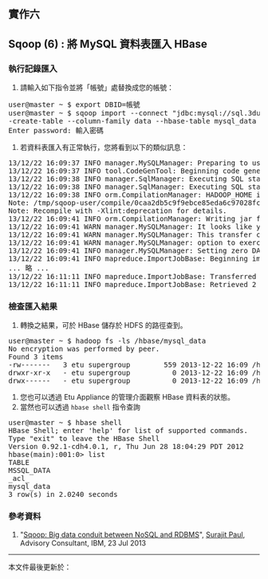 ## 實作六

## Sqoop (6) : 將 MySQL 資料表匯入 HBase

### 執行記錄匯入

1. 請輸入如下指令並將「帳號」處替換成您的帳號：
<pre>
user@master ~ $ export DBID=帳號
user@master ~ $ sqoop import --connect "jdbc:mysql://sql.3du.me/$DBID" --table mysql_data --username $DBID -P --hbase-row-key id --hbase
-create-table --column-family data --hbase-table mysql_data
Enter password: 輸入密碼
</pre>
1. 若資料表匯入有正常執行，您將看到以下的類似訊息：
<pre>
13/12/22 16:09:37 INFO manager.MySQLManager: Preparing to use a MySQL streaming resultset.
13/12/22 16:09:37 INFO tool.CodeGenTool: Beginning code generation
13/12/22 16:09:38 INFO manager.SqlManager: Executing SQL statement: SELECT t.* FROM `mysql_data` AS t LIMIT 1
13/12/22 16:09:38 INFO manager.SqlManager: Executing SQL statement: SELECT t.* FROM `mysql_data` AS t LIMIT 1
13/12/22 16:09:38 INFO orm.CompilationManager: HADOOP_HOME is /opt/hadoopmr
Note: /tmp/sqoop-user/compile/0caa2db5c9f9ebce85eda6c97028fc0f/mysql_data.java uses or overrides a deprecated API.
Note: Recompile with -Xlint:deprecation for details.
13/12/22 16:09:41 INFO orm.CompilationManager: Writing jar file: /tmp/sqoop-user/compile/0caa2db5c9f9ebce85eda6c97028fc0f/mysql_data.jar
13/12/22 16:09:41 WARN manager.MySQLManager: It looks like you are importing from mysql.
13/12/22 16:09:41 WARN manager.MySQLManager: This transfer can be faster! Use the --direct
13/12/22 16:09:41 WARN manager.MySQLManager: option to exercise a MySQL-specific fast path.
13/12/22 16:09:41 INFO manager.MySQLManager: Setting zero DATETIME behavior to convertToNull (mysql)
13/12/22 16:09:41 INFO mapreduce.ImportJobBase: Beginning import of mysql_data
... 略 ...
13/12/22 16:11:11 INFO mapreduce.ImportJobBase: Transferred 0 bytes in 78.9235 seconds (0 bytes/sec)
13/12/22 16:11:11 INFO mapreduce.ImportJobBase: Retrieved 2 records.
</pre>

### 檢查匯入結果

1. 轉換之結果，可於 HBase 儲存於 HDFS 的路徑查到。
<pre>
user@master ~ $ hadoop fs -ls /hbase/mysql_data
No encryption was performed by peer.
Found 3 items
-rw-------   3 etu supergroup        559 2013-12-22 16:09 /hbase/mysql_data/.tableinfo.0000000001
drwxr-xr-x   - etu supergroup          0 2013-12-22 16:09 /hbase/mysql_data/.tmp
drwx------   - etu supergroup          0 2013-12-22 16:09 /hbase/mysql_data/595da9f76c44dcd9cb22ab6a4c8cdc61
</pre>
1. 您也可以透過 Etu Appliance 的管理介面觀察 HBase 資料表的狀態。
1. 當然也可以透過 ` hbase shell ` 指令查詢
<pre>
user@master ~ $ hbase shell
HBase Shell; enter 'help<RETURN>' for list of supported commands.
Type "exit<RETURN>" to leave the HBase Shell
Version 0.92.1-cdh4.0.1, r, Thu Jun 28 18:04:29 PDT 2012
hbase(main):001:0> list
TABLE
MSSQL_DATA
_acl_
mysql_data
3 row(s) in 2.0240 seconds
</pre>

### 參考資料

1. "[Sqoop: Big data conduit between NoSQL and RDBMS](http://www.ibm.com/developerworks/library/bd-sqoop/index.html)", [Surajit Paul](mailto:surajit.paul@in.ibm.com), Advisory Consultant, IBM, 23 Jul 2013

--------------------
本文件最後更新於：<script>document.write(document.lastModified);</script>
